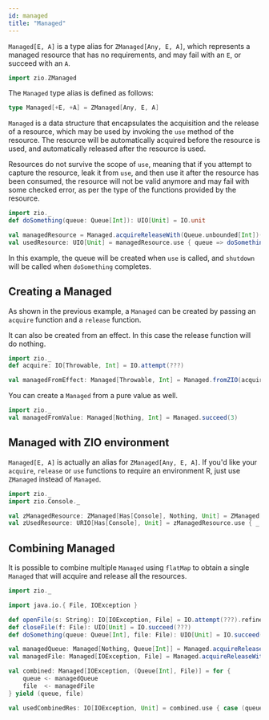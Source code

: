 ```yaml
---
id: managed
title: "Managed"
---
```


`Managed[E, A]` is a type alias for `ZManaged[Any, E, A]`, which represents a managed resource that has no requirements, and may fail with an `E`, or succeed with an `A`.

```scala mdoc:invisible
import zio.ZManaged
```

The `Managed` type alias is defined as follows:

```scala mdoc:silent:nest
type Managed[+E, +A] = ZManaged[Any, E, A]
```

`Managed` is a data structure that encapsulates the acquisition and the release of a resource, which may be used by invoking the `use` method of the resource. The resource will be automatically acquired before the resource is used, and automatically released after the resource is used.

Resources do not survive the scope of `use`, meaning that if you attempt to capture the resource, leak it from `use`, and then use it after the resource has been consumed, the resource will not be valid anymore and may fail with some checked error, as per the type of the functions provided by the resource.

```scala mdoc:silent
import zio._
def doSomething(queue: Queue[Int]): UIO[Unit] = IO.unit

val managedResource = Managed.acquireReleaseWith(Queue.unbounded[Int])(_.shutdown)
val usedResource: UIO[Unit] = managedResource.use { queue => doSomething(queue) }
```

In this example, the queue will be created when `use` is called, and `shutdown` will be called when `doSomething` completes.

## Creating a Managed

As shown in the previous example, a `Managed` can be created by passing an `acquire` function and a `release` function.

It can also be created from an effect. In this case the release function will do nothing.
```scala mdoc:silent
import zio._
def acquire: IO[Throwable, Int] = IO.attempt(???)

val managedFromEffect: Managed[Throwable, Int] = Managed.fromZIO(acquire)
```

You can create a `Managed` from a pure value as well.
```scala mdoc:silent
import zio._
val managedFromValue: Managed[Nothing, Int] = Managed.succeed(3)
```

## Managed with ZIO environment

`Managed[E, A]` is actually an alias for `ZManaged[Any, E, A]`. If you'd like your `acquire`, `release` or `use` functions to require an environment R, just use `ZManaged` instead of `Managed`.

```scala mdoc:silent
import zio._
import zio.Console._

val zManagedResource: ZManaged[Has[Console], Nothing, Unit] = ZManaged.acquireReleaseWith(printLine("acquiring").orDie)(_ => printLine("releasing").orDie)
val zUsedResource: URIO[Has[Console], Unit] = zManagedResource.use { _ => printLine("running").orDie }
```

## Combining Managed

It is possible to combine multiple `Managed` using `flatMap` to obtain a single `Managed` that will acquire and release all the resources.

```scala mdoc:silent
import zio._
```

```scala mdoc:invisible:nest
import java.io.{ File, IOException }

def openFile(s: String): IO[IOException, File] = IO.attempt(???).refineToOrDie[IOException]
def closeFile(f: File): UIO[Unit] = IO.succeed(???)
def doSomething(queue: Queue[Int], file: File): UIO[Unit] = IO.succeed(???)
```

```scala mdoc:silent
val managedQueue: Managed[Nothing, Queue[Int]] = Managed.acquireReleaseWith(Queue.unbounded[Int])(_.shutdown)
val managedFile: Managed[IOException, File] = Managed.acquireReleaseWith(openFile("data.json"))(closeFile)

val combined: Managed[IOException, (Queue[Int], File)] = for {
    queue <- managedQueue
    file  <- managedFile
} yield (queue, file)

val usedCombinedRes: IO[IOException, Unit] = combined.use { case (queue, file) => doSomething(queue, file) }

```
